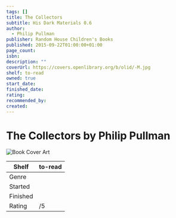 ```yaml
---
tags: []
title: The Collectors
subtitle: His Dark Materials 0.6
author:
  - Philip Pullman
publisher: Random House Children's Books
published: 2015-09-22T01:00:00+01:00
page_count: 
isbn: 
description: ""
coverUrl: https://covers.openlibrary.org/b/olid/-M.jpg
shelf: to-read
owned: true
start_date: 
finished_date: 
rating: 
recommended_by: 
created: 
---
```


# The Collectors by Philip Pullman

![Book Cover Art](https://covers.openlibrary.org/b/olid/-M.jpg)

| Shelf | to-read |
| --- | --- |
| Genre |  |
| Started |  |
| Finished |  |
| Rating | /5 |

